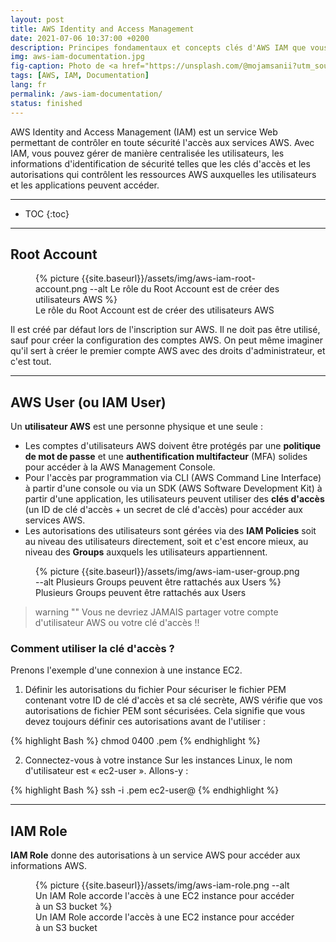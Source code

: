 ```yaml
---
layout: post
title: AWS Identity and Access Management
date: 2021-07-06 10:37:00 +0200
description: Principes fondamentaux et concepts clés d'AWS IAM que vous devez connaître. Tutoriel, mode d'emploi.
img: aws-iam-documentation.jpg
fig-caption: Photo de <a href="https://unsplash.com/@mojamsanii?utm_source=unsplash&utm_medium=referral&utm_content=creditCopyText">Moja Msanii</a> sur <a href="https://unsplash.com/s/photos/bank?utm_source=unsplash&utm_medium=referral&utm_content=creditCopyText">Unsplash</a>
tags: [AWS, IAM, Documentation]
lang: fr
permalink: /aws-iam-documentation/
status: finished
---
```


AWS Identity and Access Management (IAM) est un service Web permettant de contrôler en toute sécurité l'accès aux services AWS. Avec IAM, vous pouvez gérer de manière centralisée les utilisateurs, les informations d'identification de sécurité telles que les clés d'accès et les autorisations qui contrôlent les ressources AWS auxquelles les utilisateurs et les applications peuvent accéder.

<hr class="hr-text" data-content="Content">

* TOC
{:toc}

<hr class="hr-text" data-content="Root Account">

## Root Account

<figure class="article">
  {% picture {{site.baseurl}}/assets/img/aws-iam-root-account.png --alt Le rôle du Root Account est de créer des utilisateurs AWS %}
  <figcaption>Le rôle du Root Account est de créer des utilisateurs AWS</figcaption>
</figure>

Il est créé par défaut lors de l'inscription sur AWS. Il ne doit pas être utilisé, sauf pour créer la configuration des comptes AWS. On peut même imaginer qu'il sert à créer le premier compte AWS avec des droits d'administrateur, et c'est tout.

<hr class="hr-text" data-content="AWS User">

## AWS User (ou IAM User)

Un **utilisateur AWS** est une personne physique et une seule :
   - Les comptes d'utilisateurs AWS doivent être protégés par une **politique de mot de passe** et une **authentification multifacteur** (MFA) solides pour accéder à la AWS Management Console.
   - Pour l'accès par programmation via CLI (AWS Command Line Interface) à partir d'une console ou via un SDK (AWS Software Development Kit) à partir d'une application, les utilisateurs peuvent utiliser des **clés d'accès** (un ID de clé d'accès + un secret de clé d'accès) pour accéder aux services AWS.
   - Les autorisations des utilisateurs sont gérées via des **IAM Policies** soit au niveau des utilisateurs directement, soit et c'est encore mieux, au niveau des **Groups** auxquels les utilisateurs appartiennent.

<figure class="article">
  {% picture {{site.baseurl}}/assets/img/aws-iam-user-group.png --alt Plusieurs Groups peuvent être rattachés aux Users %}
  <figcaption>Plusieurs Groups peuvent être rattachés aux Users</figcaption>
</figure>


> warning ""
> Vous ne devriez JAMAIS partager votre compte d'utilisateur AWS ou votre clé d'accès !!

### Comment utiliser la clé d'accès ?

Prenons l'exemple d'une connexion à une instance EC2.


1. Définir les autorisations du fichier
Pour sécuriser le fichier PEM contenant votre ID de clé d'accès et sa clé secrète, AWS vérifie que vos autorisations de fichier PEM sont sécurisées. Cela signifie que vous devez toujours définir ces autorisations avant de l'utiliser :

{% highlight Bash %}
chmod 0400 <ACCESS-KEY-FILE>.pem
{% endhighlight %}

2. Connectez-vous à votre instance
Sur les instances Linux, le nom d'utilisateur est « ec2-user ». Allons-y :

{% highlight Bash %}
ssh -i <ACCESS-KEY-FILE>.pem ec2-user@<PUBLIC-IP-SERVER>
{% endhighlight %}

<hr class="hr-text" data-content="IAM Role">

## IAM Role

**IAM Role** donne des autorisations à un service AWS pour accéder aux informations AWS.

<figure class="article">
  {% picture {{site.baseurl}}/assets/img/aws-iam-role.png --alt Un IAM Role accorde l'accès à une EC2 instance pour accéder à un S3 bucket %}
  <figcaption>Un IAM Role accorde l'accès à une EC2 instance pour accéder à un S3 bucket</figcaption>
</figure>

